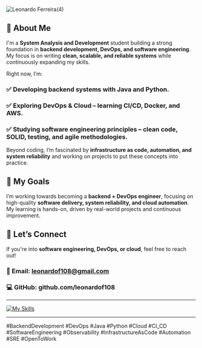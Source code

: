 ![Leonardo Ferreira(4)](https://github.com/user-attachments/assets/89a216fa-0446-4483-89f0-f97a4febce34)

## 🌟 About Me

I'm a **System Analysis and Development** student building a strong foundation in **backend development, DevOps, and software engineering**. My focus is on writing **clean, scalable, and reliable systems** while continuously expanding my skills.

Right now, I’m:
### ✅ Developing backend systems with Java and Python.
### ✅ Exploring DevOps & Cloud – learning CI/CD, Docker, and AWS.
### ✅ Studying software engineering principles – clean code, SOLID, testing, and agile methodologies.

Beyond coding, I’m fascinated by **infrastructure as code, automation, and system reliability** and working on projects to put these concepts into practice.

## 🎯 My Goals

I’m working towards becoming a **backend + DevOps engineer**, focusing on high-quality **software delivery, system reliability, and cloud automation**. My learning is hands-on, driven by real-world projects and continuous improvement.

## 🤝 Let’s Connect

If you're into **software engineering, DevOps, or cloud**, feel free to reach out!

### 📧 Email: leonardof108@gmail.com
### 💻 GitHub: github.com/leonardof108

---

[![My Skills](https://skillicons.dev/icons?i=java,py)](https://github.com/leonardof108)

---

#BackendDevelopment #DevOps #Java #Python #Cloud #CI_CD #SoftwareEngineering #Observability #InfrastructureAsCode #Automation #SRE #OpenToWork
